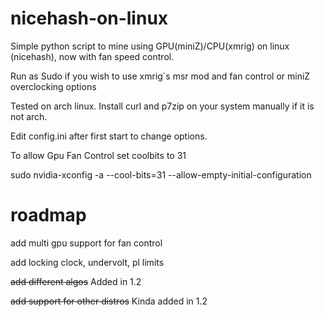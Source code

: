 # nicehash-on-linux
Simple python script to mine using GPU(miniZ)/CPU(xmrig) on linux (nicehash), now with fan speed control.

Run as Sudo if you wish to use xmrig`s msr mod and fan control or miniZ overclocking options

Tested on arch linux. Install curl and p7zip on your system manually if it is not arch.

Edit config.ini after first start to change options.

To allow Gpu Fan Control set coolbits to 31

sudo nvidia-xconfig -a --cool-bits=31 --allow-empty-initial-configuration


# roadmap
add multi gpu support for fan control

add locking clock, undervolt, pl limits

~~add different algos~~ Added in 1.2

~~add support for other distros~~ Kinda added in 1.2

